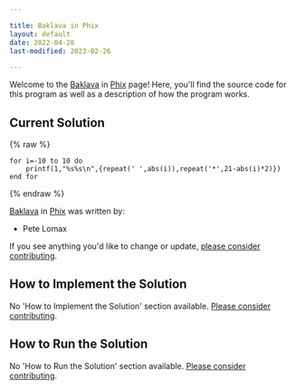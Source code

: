 ```yaml
---

title: Baklava in Phix
layout: default
date: 2022-04-28
last-modified: 2023-02-26

---
```


Welcome to the [Baklava](https://sampleprograms.io/projects/baklava) in [Phix](https://sampleprograms.io/languages/phix) page! Here, you'll find the source code for this program as well as a description of how the program works.

## Current Solution

{% raw %}

```phix
for i=-10 to 10 do
    printf(1,"%s%s\n",{repeat(' ',abs(i)),repeat('*',21-abs(i)*2)})
end for
```

{% endraw %}

[Baklava](https://sampleprograms.io/projects/baklava) in [Phix](https://sampleprograms.io/languages/phix) was written by:

- Pete Lomax

If you see anything you'd like to change or update, [please consider contributing](https://github.com/TheRenegadeCoder/sample-programs).

## How to Implement the Solution

No 'How to Implement the Solution' section available. [Please consider contributing](https://github.com/TheRenegadeCoder/sample-programs-website).

## How to Run the Solution

No 'How to Run the Solution' section available. [Please consider contributing](https://github.com/TheRenegadeCoder/sample-programs-website).